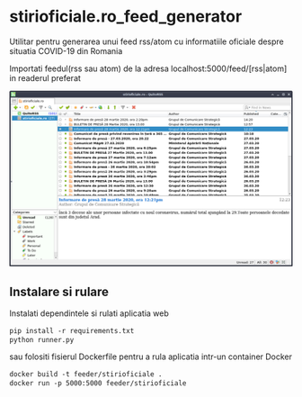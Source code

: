 # stirioficiale.ro_feed_generator
Utilitar pentru generarea unui feed rss/atom cu informatiile oficiale despre situatia COVID-19 din Romania

Importati feedul(rss sau atom) de la adresa localhost:5000/feed/[rss|atom] in readerul preferat

![alt text](https://raw.githubusercontent.com/next-floor/stirioficiale.ro_feed_generator/master/example.png)

## Instalare si rulare
Instalati dependintele si rulati aplicatia web

```
pip install -r requirements.txt
python runner.py
```

sau folositi fisierul Dockerfile pentru a rula aplicatia intr-un container Docker

```
docker build -t feeder/stirioficiale .
docker run -p 5000:5000 feeder/stirioficiale

